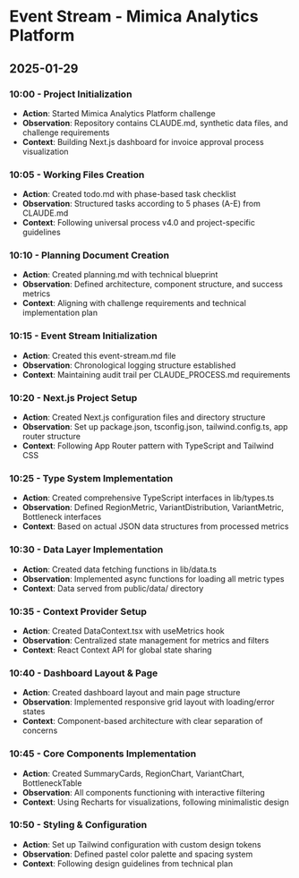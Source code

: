 # Event Stream - Mimica Analytics Platform

## 2025-01-29

### 10:00 - Project Initialization
- **Action**: Started Mimica Analytics Platform challenge
- **Observation**: Repository contains CLAUDE.md, synthetic data files, and challenge requirements
- **Context**: Building Next.js dashboard for invoice approval process visualization

### 10:05 - Working Files Creation
- **Action**: Created todo.md with phase-based task checklist
- **Observation**: Structured tasks according to 5 phases (A-E) from CLAUDE.md
- **Context**: Following universal process v4.0 and project-specific guidelines

### 10:10 - Planning Document Creation
- **Action**: Created planning.md with technical blueprint
- **Observation**: Defined architecture, component structure, and success metrics
- **Context**: Aligning with challenge requirements and technical implementation plan

### 10:15 - Event Stream Initialization
- **Action**: Created this event-stream.md file
- **Observation**: Chronological logging structure established
- **Context**: Maintaining audit trail per CLAUDE_PROCESS.md requirements

### 10:20 - Next.js Project Setup
- **Action**: Created Next.js configuration files and directory structure
- **Observation**: Set up package.json, tsconfig.json, tailwind.config.ts, app router structure
- **Context**: Following App Router pattern with TypeScript and Tailwind CSS

### 10:25 - Type System Implementation
- **Action**: Created comprehensive TypeScript interfaces in lib/types.ts
- **Observation**: Defined RegionMetric, VariantDistribution, VariantMetric, Bottleneck interfaces
- **Context**: Based on actual JSON data structures from processed metrics

### 10:30 - Data Layer Implementation
- **Action**: Created data fetching functions in lib/data.ts
- **Observation**: Implemented async functions for loading all metric types
- **Context**: Data served from public/data/ directory

### 10:35 - Context Provider Setup
- **Action**: Created DataContext.tsx with useMetrics hook
- **Observation**: Centralized state management for metrics and filters
- **Context**: React Context API for global state sharing

### 10:40 - Dashboard Layout & Page
- **Action**: Created dashboard layout and main page structure
- **Observation**: Implemented responsive grid layout with loading/error states
- **Context**: Component-based architecture with clear separation of concerns

### 10:45 - Core Components Implementation
- **Action**: Created SummaryCards, RegionChart, VariantChart, BottleneckTable
- **Observation**: All components functioning with interactive filtering
- **Context**: Using Recharts for visualizations, following minimalistic design

### 10:50 - Styling & Configuration
- **Action**: Set up Tailwind configuration with custom design tokens
- **Observation**: Defined pastel color palette and spacing system
- **Context**: Following design guidelines from technical plan